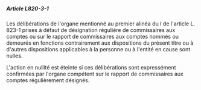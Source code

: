 ##### Article L820-3-1

Les délibérations de l'organe mentionné au premier alinéa du I de l'article L. 823-1 prises à défaut de désignation régulière de commissaires aux comptes ou sur le rapport de commissaires aux comptes nommés ou demeurés en fonctions contrairement aux dispositions du présent titre ou à d'autres dispositions applicables à la personne ou à l'entité en cause sont nulles.

L'action en nullité est éteinte si ces délibérations sont expressément confirmées par l'organe compétent sur le rapport de commissaires aux comptes régulièrement désignés.

